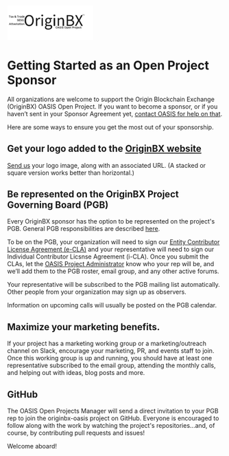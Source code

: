 <img src="artwork/OriginBX_OASIS_logo_blk_1.png" width="200">

# Getting Started as an Open Project Sponsor

All organizations are welcome to support the Origin Blockchain Exchange (OriginBX) OASIS Open Project. If you want to become a sponsor, or if you haven’t sent in your Sponsor Agreement yet, [contact OASIS for help on that](mailto:communications@oasis-open.org).

Here are some ways to ensure you get the most out of your sponsorship.

## Get your logo added to the [OriginBX website](originbx-oasis.org)
[Send us](member-services@oasis-open.org) your logo image, along with an associated URL. (A stacked or square version works better than horizontal.)  

## Be represented on the OriginBX Project Governing Board (PGB)
Every OriginBX sponsor has the option to be represented on the project's PGB. General PGB responsibilities are described [here](https://github.com/oasis-open-projects/documentation/blob/master/guides/getting-started-guide.md#identifying-roles).

To be on the PGB, your organization will need to sign our [Entity Contributor License Agreement (e-CLA)](https://www-legacy.oasis-open.org/resources/projects/cla/projects-entity-cla) and your representative will need to sign our Individual Contributor Licsnse Agreement (i-CLA).  Once you submit the CLAs, let the [OASIS Project Administrator](mailto:project-admin@oasis-open.org) know who your rep will be, and we’ll add them to the PGB roster, email group, and any other active forums.

Your representative will be subscribed to the PGB mailing list automatically. Other people from your organization may sign up as observers.

Information on upcoming calls will usually be posted on the PGB calendar.

## Maximize your marketing benefits.
If your project has a marketing working group or a marketing/outreach channel on Slack, encourage your marketing, PR, and events staff to join. Once this working group is up and running, you should have at least one representative subscribed to the email group, attending the monthly calls, and helping out with ideas, blog posts and more.

## GitHub
The OASIS Open Projects Manager will send a direct invitation to your PGB rep to join the originbx-oasis project on GitHub. Everyone is encouraged to follow along with the work by watching the project's repositories...and, of course, by contributing pull requests and issues!

Welcome aboard!
